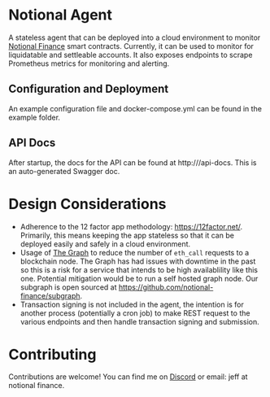 # Notional Agent

A stateless agent that can be deployed into a cloud environment to monitor [Notional Finance](https://notional.finance) smart contracts. Currently, it can be used to monitor for liquidatable and settleable accounts. It also exposes endpoints to scrape Prometheus metrics for monitoring and alerting.

## Configuration and Deployment

An example configuration file and docker-compose.yml can be found in the example folder.

## API Docs

After startup, the docs for the API can be found at http://<hostname>/api-docs. This is an auto-generated Swagger doc.

# Design Considerations

- Adherence to the 12 factor app methodology: https://12factor.net/. Primarily, this means keeping the app stateless so that it can be deployed easily and safely in a cloud environment.
- Usage of [The Graph](http://thegraph.com) to reduce the number of `eth_call` requests to a blockchain node. The Graph has had issues with downtime in the past so this is a risk for a service that intends to be high availablility like this one. Potential mitigation would be to run a self hosted graph node. Our subgraph is open sourced at https://github.com/notional-finance/subgraph.
- Transaction signing is not included in the agent, the intention is for another process (potentially a cron job) to make REST request to the various endpoints and then handle transaction signing and submission.

# Contributing

Contributions are welcome! You can find me on [Discord](https://discord.gg/62eX3K7) or email: jeff at notional finance.
